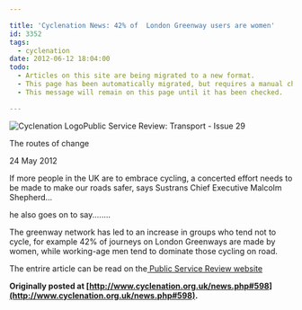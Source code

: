 ```yaml
---

title: 'Cyclenation News: 42% of  London Greenway users are women'
id: 3352
tags:
  - cyclenation
date: 2012-06-12 18:04:00
todo:
  - Articles on this site are being migrated to a new format.
  - This page has been automatically migrated, but requires a manual check-&-tune to ensure the format and links all work as expected.
  - This message will remain on this page until it has been checked.

---
```


![Cyclenation Logo](http://www.pompeybug.co.uk/wp-content/plugins/wp-cyclenation-news/cnlogo.jpg)Public Service Review: Transport&nbsp;-&nbsp;Issue 29

The routes of change
<p>24 May 2012 

If more people in the UK are to embrace cycling,  a concerted effort needs to be made to make our roads safer, says  Sustrans Chief Executive Malcolm Shepherd&hellip; 

he also goes on to say........

The greenway network has led to an increase in groups who tend not to  cycle, for example 42% of journeys on London Greenways are made by  women, while working-age men tend to dominate those cycling on road.

The entrire article can be read on the[ Public Service Review website](http://www.publicservice.co.uk/article.asp?publication=Transport&amp;id=563&amp;content_name=Cycling&amp;article=19795 "Publkic service review")

**Originally posted at [http://www.cyclenation.org.uk/news.php#598](http://www.cyclenation.org.uk/news.php#598).**